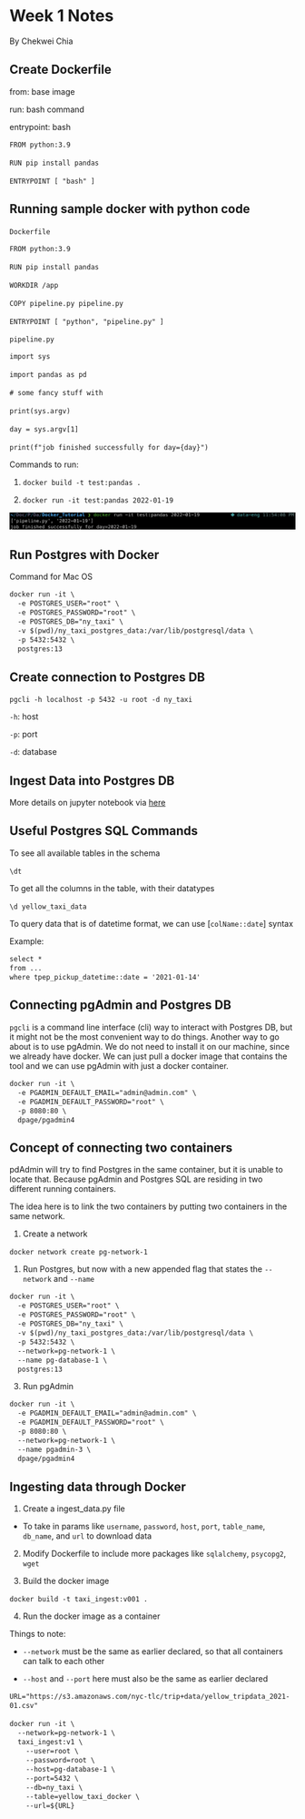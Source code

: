 # Week 1 Notes
By Chekwei Chia

## Create Dockerfile
from: base image

run: bash command

entrypoint: bash
```
FROM python:3.9

RUN pip install pandas

ENTRYPOINT [ "bash" ]
```

## Running sample docker with python code

`Dockerfile`
```
FROM python:3.9

RUN pip install pandas

WORKDIR /app

COPY pipeline.py pipeline.py

ENTRYPOINT [ "python", "pipeline.py" ]
```

`pipeline.py`

```
import sys

import pandas as pd

# some fancy stuff with 

print(sys.argv)

day = sys.argv[1]

print(f"job finished successfully for day={day}")
```

Commands to run:

1. `docker build -t test:pandas .`

2. `docker run -it test:pandas 2022-01-19`

<img src="image/output1.png">

## Run Postgres with Docker
Command for Mac OS

```
docker run -it \
  -e POSTGRES_USER="root" \
  -e POSTGRES_PASSWORD="root" \
  -e POSTGRES_DB="ny_taxi" \
  -v $(pwd)/ny_taxi_postgres_data:/var/lib/postgresql/data \
  -p 5432:5432 \
  postgres:13
```

## Create connection to Postgres DB
`pgcli -h localhost -p 5432 -u root -d ny_taxi`

`-h`: host

`-p`: port

`-d`: database


## Ingest Data into Postgres DB
More details on jupyter notebook via [here](https://github.com/chekwei4/data-eng-zoomcamp/blob/master/Docker_Tutorial/upload-data-chekwei.ipynb)

## Useful Postgres SQL Commands 

To see all available tables in the schema

`\dt`


To get all the columns in the table, with their datatypes

`\d yellow_taxi_data` 

To query data that is of datetime format, we can use [`colName::date`] syntax

Example:
```
select * 
from ...
where tpep_pickup_datetime::date = '2021-01-14'
```

## Connecting pgAdmin and Postgres DB
`pgcli` is a command line interface (cli) way to interact with Postgres DB, but it might not be the most convenient way to do things. Another way to go about is to use pgAdmin. We do not need to install it on our machine, since we already have docker. We can just pull a docker image that contains the tool and we can use pgAdmin with just a docker container.

```
docker run -it \
  -e PGADMIN_DEFAULT_EMAIL="admin@admin.com" \
  -e PGADMIN_DEFAULT_PASSWORD="root" \
  -p 8080:80 \
  dpage/pgadmin4
```

## Concept of connecting two containers
pdAdmin will try to find Postgres in the same container, but it is unable to locate that. Because pgAdmin and Postgres SQL are residing in two different running containers.

The idea here is to link the two containers by putting two containers in the same network.

1. Create a network 

`docker network create pg-network-1`
  

1. Run Postgres, but now with a new appended flag that states the `--network` and `--name`

```
docker run -it \
  -e POSTGRES_USER="root" \
  -e POSTGRES_PASSWORD="root" \
  -e POSTGRES_DB="ny_taxi" \
  -v $(pwd)/ny_taxi_postgres_data:/var/lib/postgresql/data \
  -p 5432:5432 \
  --network=pg-network-1 \
  --name pg-database-1 \
  postgres:13
```


3. Run pgAdmin

```
docker run -it \
  -e PGADMIN_DEFAULT_EMAIL="admin@admin.com" \
  -e PGADMIN_DEFAULT_PASSWORD="root" \
  -p 8080:80 \
  --network=pg-network-1 \
  --name pgadmin-3 \
  dpage/pgadmin4
```

## Ingesting data through Docker
1. Create a ingest_data.py file

- To take in params like `username`, `password`, `host`, `port`, `table_name`, `db_name`, and `url` to download data

2. Modify Dockerfile to include more packages like
`sqlalchemy`, `psycopg2`, `wget`

3. Build the docker image
   
`docker build -t taxi_ingest:v001 .`

4. Run the docker image as a container

Things to note:

- `--network` must be the same as earlier declared, so that all containers can talk to each other

- `--host` and `--port` here must also be the same as earlier declared

```
URL="https://s3.amazonaws.com/nyc-tlc/trip+data/yellow_tripdata_2021-01.csv"

docker run -it \
  --network=pg-network-1 \
  taxi_ingest:v1 \
    --user=root \
    --password=root \
    --host=pg-database-1 \
    --port=5432 \
    --db=ny_taxi \
    --table=yellow_taxi_docker \
    --url=${URL}
```